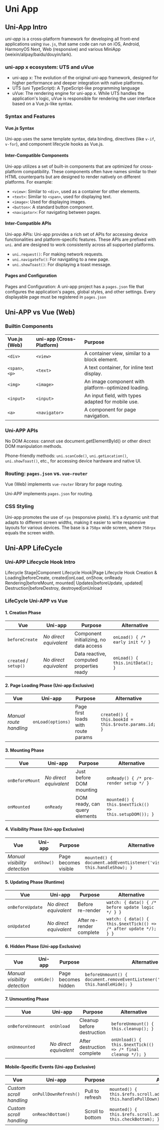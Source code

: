 # Uni App

## Uni-App Intro

*uni-app* is a cross-platform framework for developing all front-end applications using `Vue.js`, that same code can run on iOS, Android, HarmonyOS Next, Web (responsive) and various MiniApp (weixin/alipay/baidu/douyin/lark).

### uni-app x ecosystem: UTS and uVue

* uni-app x: The evolution of the original uni-app framework, designed for higher performance and deeper integration with native platforms.
* UTS (uni TypeScript): A TypeScript-like programming language
* uVue: The rendering engine for uni-app x. While UTS handles the application's logic, uVue is responsible for rendering the user interface based on a Vue.js-like syntax.

### Syntax and Features

#### Vue.js Syntax

Uni-app uses the same template syntax, data binding, directives (like `v-if`, `v-for`), and component lifecycle hooks as Vue.js.

#### Inter-Compatible Components

Uni-app utilizes a set of built-in components that are optimized for cross-platform compatibility.
These components often have names similar to their HTML counterparts but are designed to render natively on different platforms. For example:

* `<view>`: Similar to `<div>`, used as a container for other elements.
* `<text>`: Similar to `<span>`, used for displaying text.
* `<image>`: Used for displaying images.
* `<button>`: A standard button component.
* `<navigator>`: For navigating between pages.

#### Inter-Compatible APIs

Uni-app APIs: Uni-app provides a rich set of APIs for accessing device functionalities and platform-specific features. These APIs are prefixed with `uni`. and are designed to work consistently across all supported platforms.

* `uni.request()`: For making network requests.
* `uni.navigateTo()`: For navigating to a new page.
* `uni.showToast()`: For displaying a toast message.

#### Pages and Configuration

Pages and Configuration: A uni-app project has a `pages.json` file that configures the application's pages, global styles, and other settings.
Every displayable page must be registered in `pages.json`

## Uni-APP vs Vue (Web)

### Builtin Components

|Vue.js (Web)|uni-app (Cross-Platform)|Purpose|
|:---|:---|:---|
|`<div>`|`<view>`|A container view, similar to a block element.|
|`<span>`, `<p>`|`<text>`|A text container, for inline text display.|
|`<img>`|`<image>`|An image component with platform-optimized loading.|
|`<input>`|`<input>`|An input field, with types adapted for mobile use.|
|`<a>`|`<navigator>`|A component for page navigation.|

### Uni-APP APIs

No DOM Access: cannot use document.getElementById() or other direct DOM manipulation methods.

Phone-friendly methods: `uni.scanCode()`, `uni.getLocation()`, `uni.showToast()`, etc., for accessing device hardware and native UI.

### Routing: `pages.json` vs. `vue-router`

Vue (Web) implements `vue-router` library for page routing.

Uni-APP implements `pages.json` for routing.

### CSS Styling

Uni-app promotes the use of `rpx` (responsive pixels).
It's a dynamic unit that adapts to different screen widths, making it easier to write responsive layouts for various devices.
The base is a `750px` wide screen, where `750rpx` equals the screen width.

## Uni-APP LifeCycle

### Uni-APP Lifecycle Hook Intro

Lifecycle Stage|Component Lifecycle Hook|Page Lifecycle Hook
Creation & Loading|beforeCreate, created|onLoad, onShow, onReady
Rendering|beforeMount, mounted|
Updates|beforeUpdate, updated|
Destruction|beforeDestroy, destroyed|onUnload

### LifeCycle Uni-APP vs Vue

#### 1. Creation Phase

| Vue | Uni-app | Purpose | Alternative |
|-----|---------|---------|-------------|
| `beforeCreate` | *No direct equivalent* | Component initializing, no data access | `onLoad() { /* early init */ }` |
| `created` / `setup()` | *No direct equivalent* | Data reactive, computed properties ready | `onLoad() { this.initData(); }` |

#### 2. Page Loading Phase (Uni-app Exclusive)

| Vue | Uni-app | Purpose | Alternative |
|-----|---------|---------|-------------|
| *Manual route handling* | `onLoad(options)` | Page first loads with route params | `created() { this.bookId = this.$route.params.id; }` |

#### 3. Mounting Phase
| Vue | Uni-app | Purpose | Alternative |
|-----|---------|---------|-------------|
| `onBeforeMount` | *No direct equivalent* | Just before DOM mounting | `onReady() { /* pre-render setup */ }` |
| `onMounted` | `onReady` | DOM ready, can query elements | `mounted() { this.$nextTick(() => this.setupDOM()); }` |

#### 4. Visibility Phase (Uni-app Exclusive)

| Vue | Uni-app | Purpose | Alternative |
|-----|---------|---------|-------------|
| *Manual visibility detection* | `onShow()` | Page becomes visible | `mounted() { document.addEventListener('visibilitychange', this.handleShow); }` |

#### 5. Updating Phase (Runtime)

| Vue | Uni-app | Purpose | Alternative |
|-----|---------|---------|-------------|
| `onBeforeUpdate` | *No direct equivalent* | Before re-render | `watch: { data() { /* before update logic */ } }` |
| `onUpdated` | *No direct equivalent* | After re-render complete | `watch: { data() { this.$nextTick(() => /* after update */); } }` |

#### 6. Hidden Phase (Uni-app Exclusive)

| Vue | Uni-app | Purpose | Alternative |
|-----|---------|---------|-------------|
| *Manual visibility detection* | `onHide()` | Page becomes hidden | `beforeUnmount() { document.removeEventListener('visibilitychange', this.handleHide); }` |

#### 7. Unmounting Phase

| Vue | Uni-app | Purpose | Alternative |
|-----|---------|---------|-------------|
| `onBeforeUnmount` | `onUnload` | Cleanup before destruction | `beforeUnmount() { this.cleanup(); }` |
| `onUnmounted` | *No direct equivalent* | After destruction complete | `onUnload() { this.$nextTick(() => /* final cleanup */); }` |

#### Mobile-Specific Events (Uni-app Exclusive)

| Vue | Uni-app | Purpose | Alternative |
|-----|---------|---------|-------------|
| *Custom scroll handling* | `onPullDownRefresh()` | Pull to refresh | `mounted() { this.$refs.scroll.addEventListener('touchstart', this.handlePullDown); }` |
| *Custom scroll handling* | `onReachBottom()` | Scroll to bottom | `mounted() { this.$refs.scroll.addEventListener('scroll', this.checkBottom); }` |

